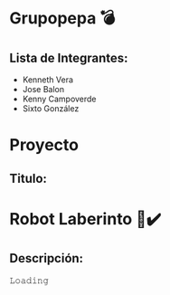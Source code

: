 # Grupopepa 💣
## Lista de Integrantes:
- Kenneth Vera
- Jose Balon
- Kenny Campoverde
- Sixto González
# Proyecto
## Titulo:
 # Robot Laberinto 🤖✔️
## Descripción:
𝙻𝚘𝚊𝚍𝚒𝚗𝚐 

